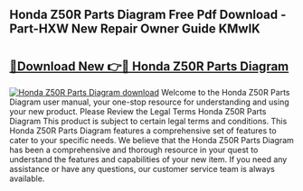 ## Honda Z50R Parts Diagram Free Pdf Download - Part-HXW New Repair Owner Guide KMwIK

# <h2><a href="http://dft1bcr.blite.top/?on=Honda+Z50R+Parts+Diagram">🔗Download New 👉🔴 Honda Z50R Parts Diagram</a></h2>

[![Honda Z50R Parts Diagram download](https://i.imgur.com/lujVjoI.png)](http://dft1bcr.blite.top/?on=Honda+Z50R+Parts+Diagram)
Welcome to the Honda Z50R Parts Diagram user manual, your one-stop resource for understanding and using your new product. Please Review the Legal Terms Honda Z50R Parts Diagram This product is subject to certain legal terms and conditions. This Honda Z50R Parts Diagram features a comprehensive set of features to cater to your specific needs. We believe that the Honda Z50R Parts Diagram has been a comprehensive and thorough resource in your quest to understand the features and capabilities of your new item. If you need any assistance or have any questions, our customer service team is always available.
